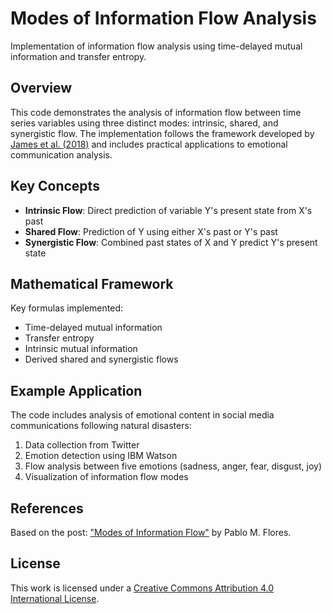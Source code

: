 # Modes of Information Flow Analysis

Implementation of information flow analysis using time-delayed mutual information and transfer entropy.

## Overview
This code demonstrates the analysis of information flow between time series variables using three distinct modes: intrinsic, shared, and synergistic flow. The implementation follows the framework developed by [James et al. (2018)](https://arxiv.org/abs/1808.06723) and includes practical applications to emotional communication analysis.

## Key Concepts
- **Intrinsic Flow**: Direct prediction of variable Y's present state from X's past
- **Shared Flow**: Prediction of Y using either X's past or Y's past
- **Synergistic Flow**: Combined past states of X and Y predict Y's present state

## Mathematical Framework
Key formulas implemented:
- Time-delayed mutual information
- Transfer entropy
- Intrinsic mutual information
- Derived shared and synergistic flows

## Example Application
The code includes analysis of emotional content in social media communications following natural disasters:
1. Data collection from Twitter
2. Emotion detection using IBM Watson
3. Flow analysis between five emotions (sadness, anger, fear, disgust, joy)
4. Visualization of information flow modes

## References
Based on the post: ["Modes of Information Flow"](http://pablomflores.com/modes-of-information-flow) by Pablo M. Flores.

## License
This work is licensed under a [Creative Commons Attribution 4.0 International License][cc-by].

[cc-by]: http://creativecommons.org/licenses/by/4.0/
